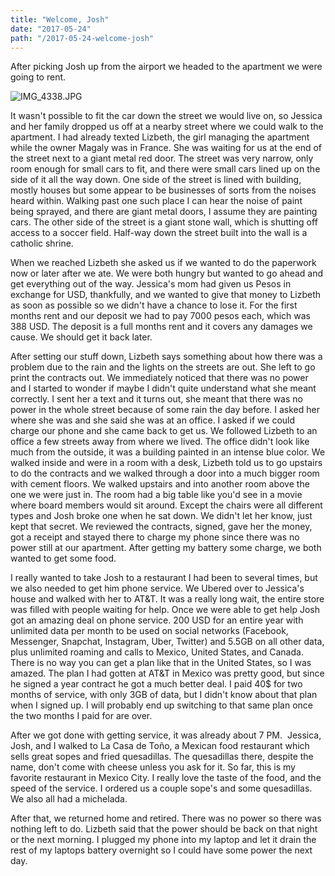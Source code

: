 ```yaml
---
title: "Welcome, Josh"
date: "2017-05-24"
path: "/2017-05-24-welcome-josh"
---
```


After picking Josh up from the airport we headed to the apartment we were going to rent.

![IMG_4338.JPG](https://mcquadeblog.files.wordpress.com/2017/05/img_4338.jpg)

It wasn't possible to fit the car down the street we would live on, so Jessica and her family dropped us off at a nearby street where we could walk to the apartment. I had already texted Lizbeth, the girl managing the apartment while the owner Magaly was in France. She was waiting for us at the end of the street next to a giant metal red door. The street was very narrow, only room enough for small cars to fit, and there were small cars lined up on the side of it all the way down. One side of the street is lined with building, mostly houses but some appear to be businesses of sorts from the noises heard within. Walking past one such place I can hear the noise of paint being sprayed, and there are giant metal doors, I assume they are painting cars. The other side of the street is a giant stone wall, which is shutting off access to a soccer field. Half-way down the street built into the wall is a catholic shrine.

When we reached Lizbeth she asked us if we wanted to do the paperwork now or later after we ate. We were both hungry but wanted to go ahead and get everything out of the way. Jessica's mom had given us Pesos in exchange for USD, thankfully, and we wanted to give that money to Lizbeth as soon as possible so we didn't have a chance to lose it. For the first months rent and our deposit we had to pay 7000 pesos each, which was 388 USD. The deposit is a full months rent and it covers any damages we cause. We should get it back later.

After setting our stuff down, Lizbeth says something about how there was a problem due to the rain and the lights on the streets are out. She left to go print the contracts out. We immediately noticed that there was no power and I started to wonder if maybe I didn't quite understand what she meant correctly. I sent her a text and it turns out, she meant that there was no power in the whole street because of some rain the day before. I asked her where she was and she said she was at an office. I asked if we could charge our phone and she came back to get us. We followed Lizbeth to an office a few streets away from where we lived. The office didn't look like much from the outside, it was a building painted in an intense blue color. We walked inside and were in a room with a desk, Lizbeth told us to go upstairs to do the contracts and we walked through a door into a much bigger room with cement floors. We walked upstairs and into another room above the one we were just in. The room had a big table like you'd see in a movie where board members would sit around. Except the chairs were all different types and Josh broke one when he sat down. We didn't let her know, just kept that secret. We reviewed the contracts, signed, gave her the money, got a receipt and stayed there to charge my phone since there was no power still at our apartment. After getting my battery some charge, we both wanted to get some food.

I really wanted to take Josh to a restaurant I had been to several times, but we also needed to get him phone service. We Ubered over to Jessica's house and walked with her to AT&T. It was a really long wait, the entire store was filled with people waiting for help. Once we were able to get help Josh got an amazing deal on phone service. 200 USD for an entire year with unlimited data per month to be used on social networks (Facebook, Messenger, Snapchat, Instagram, Uber, Twitter) and 5.5GB on all other data, plus unlimited roaming and calls to Mexico, United States, and Canada. There is no way you can get a plan like that in the United States, so I was amazed. The plan I had gotten at AT&T in Mexico was pretty good, but since he signed a year contract he got a much better deal. I paid 40$ for two months of service, with only 3GB of data, but I didn't know about that plan when I signed up. I will probably end up switching to that same plan once the two months I paid for are over.

After we got done with getting service, it was already about 7 PM.  Jessica, Josh, and I walked to La Casa de Toño, a Mexican food restaurant which sells great sopes and fried quesadillas. The quesadillas there, despite the name, don't come with cheese unless you ask for it. So far, this is my favorite restaurant in Mexico City. I really love the taste of the food, and the speed of the service. I ordered us a couple sope's and some quesadillas. We also all had a michelada.

After that, we returned home and retired. There was no power so there was nothing left to do. Lizbeth said that the power should be back on that night or the next morning. I plugged my phone into my laptop and let it drain the rest of my laptops battery overnight so I could have some power the next day.
